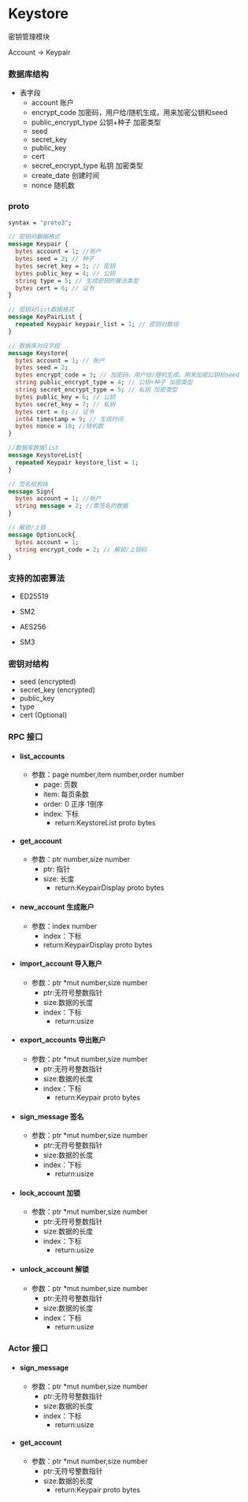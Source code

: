# Keystore

密钥管理模块

Account -> Keypair

### 数据库结构

- 表字段
  - account 账户
  - encrypt_code 加密码，用户给/随机生成，用来加密公钥和seed
  - public_encrypt_type 公钥+种子 加密类型
  - seed
  - secret_key
  - public_key
  - cert
  - secret_encrypt_type 私钥 加密类型
  - create_date 创建时间
  - nonce 随机数
  
### proto

```protobuf
syntax = "proto3";

// 密钥对数据格式
message Keypair {
  bytes account = 1; //账户
  bytes seed = 2; // 种子
  bytes secret_key = 3; // 密钥
  bytes public_key = 4; // 公钥
  string type = 5; // 生成密钥的算法类型
  bytes cert = 6; // 证书
}

// 密钥对list数据格式
message KeyPairList {
  repeated Keypair keypair_list = 1; // 密钥对数组
}

// 数据库对应字段
message Keystore{
  bytes account = 1; // 账户
  bytes seed = 2;
  bytes encrypt_code = 3; // 加密码，用户给/随机生成，用来加密公钥和seed
  string public_encrypt_type = 4; // 公钥+种子 加密类型
  string secret_encrypt_type = 5; // 私钥 加密类型
  bytes public_key = 6; // 公钥
  bytes secret_key = 7; // 私钥
  bytes cert = 8; // 证书
  int64 timestamp = 9; // 生成时间
  bytes nonce = 10; //随机数
}

//数据库数据list
message KeystoreList{
  repeated Keypair keystore_list = 1;
}

// 签名结构体
message Sign{
  bytes account = 1; //账户
  string message = 2; //需签名的数据
}

// 解锁/上锁
message OptionLock{
  bytes account = 1;
  string encrypt_code = 2; // 解锁/上锁码
}

```

### 支持的加密算法

- ED25519
- SM2
  
- AES256
- SM3

### 密钥对结构

- seed (encrypted)
- secret_key (encrypted)
- public_key
- type
- cert (Optional)

### RPC 接口

- #### list_accounts 
  - 参数：page number,item number,order number
    - page: 页数
    - item: 每页条数
    - order: 0 正序 1倒序
    - index: 下标
      - return:KeystoreList proto bytes
    
- #### get_account
  - 参数：ptr number,size number
    - ptr: 指针
    - size: 长度
      - return:KeypairDisplay proto bytes
  
- #### new_account 生成账户
    - 参数：index number
      - index：下标
      - return:KeypairDisplay proto bytes
  
- #### import_account 导入账户
  - 参数：ptr *mut number,size number
    - ptr:无符号整数指针
    - size:数据的长度
    - index：下标
      - return:usize 
  
- #### export_accounts 导出账户
  - 参数：ptr *mut number,size number
    - ptr:无符号整数指针
    - size:数据的长度
    - index：下标
      - return:Keypair proto bytes
  
- #### sign_message 签名
  - 参数：ptr *mut number,size number
    - ptr:无符号整数指针
    - size:数据的长度
    - index：下标
      - return:usize 
    
- #### lock_account 加锁
  - 参数：ptr *mut number,size number
    - ptr:无符号整数指针
    - size:数据的长度
    - index：下标
      - return:usize 
  
- #### unlock_account 解锁
  - 参数：ptr *mut number,size number
    - ptr:无符号整数指针
    - size:数据的长度
    - index：下标
      - return:usize 

### Actor 接口

- #### sign_message
  - 参数：ptr *mut number,size number
    - ptr:无符号整数指针
    - size:数据的长度
    - index：下标
      - return:usize 
    
- #### get_account
  - 参数：ptr *mut number,size number
    - ptr:无符号整数指针
    - size:数据的长度
      - return:Keypair proto bytes